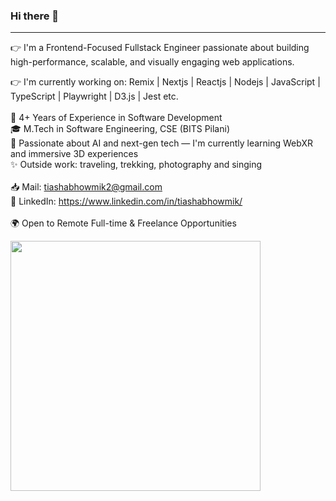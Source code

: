 ### Hi there 👋 <br/>
---
👉 I'm a Frontend-Focused Fullstack Engineer passionate about building high-performance, scalable, and visually engaging web applications. <br/>

👉 I'm currently working on: Remix | Nextjs | Reactjs | Nodejs | JavaScript | TypeScript | Playwright | D3.js | Jest etc. <br/>
<br/>
💼 4+ Years of Experience in Software Development<br/>
🎓 M.Tech in Software Engineering, CSE (BITS Pilani)<br/>
🌱 Passionate about AI and next-gen tech — I'm currently learning WebXR and immersive 3D experiences<br/>
✨ Outside work: traveling, trekking, photography and singing<br/>
<br/>
📥 Mail: tiashabhowmik2@gmail.com <br/>
🔗 LinkedIn: https://www.linkedin.com/in/tiashabhowmik/<br/>
<br/>
🌍 Open to Remote Full-time & Freelance Opportunities <br/>


<img src="https://github-readme-stats.vercel.app/api?username=bhowmiktiasha&show_icons=true&theme=radical&rank_icon=github" width="400">


<!--
**bhowmiktiasha/bhowmiktiasha** is a ✨ _special_ ✨ repository because its `README.md` (this file) appears on your GitHub profile.

Here are some ideas to get you started:

- 🔭 I’m currently working on ...
- 🌱 I’m currently learning ...
- 👯 I’m looking to collaborate on ...
- 🤔 I’m looking for help with ...
- 💬 Ask me about ...
- 📫 How to reach me: ...
- 😄 Pronouns: ...
- ⚡ Fun fact: ...
-->
